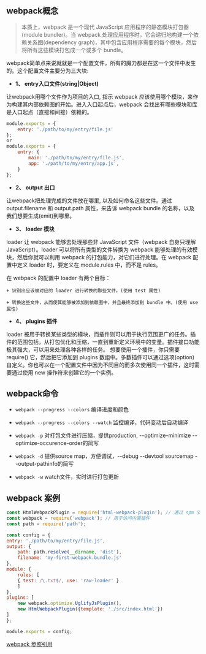 ## webpack概念

> 本质上，webpack 是一个现代 JavaScript 应用程序的静态模块打包器(module bundler)。当 webpack 处理应用程序时，它会递归地构建一个依赖关系图(dependency graph)，其中包含应用程序需要的每个模块，然后将所有这些模块打包成一个或多个 bundle。

webpack简单点来说就就是一个配置文件，所有的魔力都是在这一个文件中发生的。这个配置文件主要分为三大块:  

- **1、 entry入口文件(string|Object<string>)**   

让webpack用哪个文件作为项目的入口, 指示 webpack 应该使用哪个模块，来作为构建其内部依赖图的开始。进入入口起点后，webpack 会找出有哪些模块和库是入口起点（直接和间接）依赖的。
```js
module.exports = {
    entry: './path/to/my/entry/file.js'
};
or
module.exports = {
    entry: {
        main: './path/to/my/entry/file.js',
        app: './path/to/my/entry/app.js',
    }
};
```

- **2、 output 出口**    

让webpack把处理完成的文件放在哪里, 以及如何命名这些文件。通过 output.filename 和 output.path 属性，来告诉 webpack bundle 的名称，以及我们想要生成(emit)到哪里。

- **3、 loader 模块**     

loader 让 webpack 能够去处理那些非 JavaScript 文件（webpack 自身只理解 JavaScript）。loader 可以将所有类型的文件转换为 webpack 能够处理的有效模块，然后你就可以利用 webpack 的打包能力，对它们进行处理。在 webpack 配置中定义 loader 时，要定义在 module.rules 中，而不是 rules。

在 webpack 的配置中 loader 有两个目标：

    + 识别出应该被对应的 loader 进行转换的那些文件。(使用 test 属性)

    + 转换这些文件，从而使其能够被添加到依赖图中，并且最终添加到 bundle 中。(使用 use 属性)

- **4、 plugins 插件**     

loader 被用于转换某些类型的模块，而插件则可以用于执行范围更广的任务。插件的范围包括，从打包优化和压缩，一直到重新定义环境中的变量。插件接口功能极其强大，可以用来处理各种各样的任务。
想要使用一个插件，你只需要 require() 它，然后把它添加到 plugins 数组中。多数插件可以通过选项(option)自定义。你也可以在一个配置文件中因为不同目的而多次使用同一个插件，这时需要通过使用 new 操作符来创建它的一个实例。

## webpack命令

* `webpack --progress --colors`   编译进度和颜色

* `webpack --progress --colors --watch`   监控编译，代码变动后自动编译

* `webpack -p`  对打包文件进行压缩，提供production, --optimize-minimize --optimize-occurence-order的简写

* `webpack -d`  提供source map，方便调试，--debug --devtool sourcemap --output-pathinfo的简写

* `webpack -w`  watch文件，实时进行打包更新


## webpack 案例

```js
const HtmlWebpackPlugin = require('html-webpack-plugin'); // 通过 npm 安装
const webpack = require('webpack'); // 用于访问内置插件
const path = require('path');

const config = {
entry: './path/to/my/entry/file.js',
output: {
    path: path.resolve(__dirname, 'dist'),
    filename: 'my-first-webpack.bundle.js'
},
module: {
    rules: [
    { test: /\.txt$/, use: 'raw-loader' }
    ]
},
plugins: [
    new webpack.optimize.UglifyJsPlugin(),
    new HtmlWebpackPlugin({template: './src/index.html'})
]
};

module.exports = config;
```


[webpack 参照引用](https://doc.webpack-china.org/concepts/)